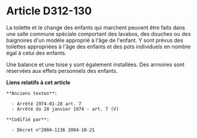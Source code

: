 # Article D312-130

La toilette et le change des enfants qui marchent peuvent être faits dans une salle commune spéciale comportant des lavabos,
des douches ou des baignoires d'un modèle approprié à l'âge de l'enfant. Y sont prévus des toilettes appropriées à l'âge des
enfants et des pots individuels en nombre égal à celui des enfants.

Une balance et une toise y sont également installées. Des armoires sont réservées aux effets personnels des enfants.

**Liens relatifs à cet article**

	**Anciens textes**:

	  - Arrêté 1974-01-28 art. 7
	  - Arrêté du 28 janvier 1974 - art. 7 (V)

	**Codifié par**:

	  - Décret n°2004-1136 2004-10-21
